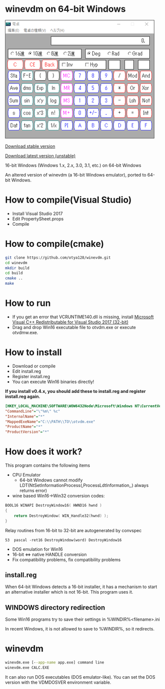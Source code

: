 # winevdm on 64-bit Windows

![screenshot](screenshot.PNG)

[Download stable version](https://github.com/otya128/winevdm/releases)

[Download latest version (unstable)](https://ci.appveyor.com/project/otya128/winevdm/)

16-bit Windows (Windows 1.x, 2.x, 3.0, 3.1, etc.) on 64-bit Windows

An altered version of winevdm (a 16-bit Windows emulator), ported to 64-bit Windows.

# How to compile(Visual Studio)

+ Install Visual Studio 2017
+ Edit PropertySheet.props
+ Compile

# How to compile(cmake)

```sh
git clone https://github.com/otya128/winevdm.git
cd winevdm
mkdir build
cd build
cmake ..
make
```

# How to run

+ If you get an error that VCRUNTIME140.dll is missing, install [Microsoft Visual C++ Redistributable for Visual Studio 2017 (32-bit)](https://aka.ms/vs/15/release/vc_redist.x86.exe)
+ Drag and drop Win16 executable file to otvdm.exe or execute otvdmw.exe.

# How to install

+ Download or compile
+ Edit install.reg
+ Register install.reg
+ You can execute Win16 binaries directly!

**If you install v0.4.x, you should add these to install.reg and register install.reg again.**
```ini
[HKEY_LOCAL_MACHINE\SOFTWARE\WOW6432Node\Microsoft\Windows NT\CurrentVersion\NtVdm64\OTVDM]
"CommandLine"="\"%m\" %c"
"InternalName"="*"
"MappedExeName"="C:\\PATH\\TO\\otvdm.exe"
"ProductName"="*"
"ProductVersion"="*"
```

# How does it work?

This program contains the following items

+ CPU Emulator
  + 64-bit Windows cannot modify LDT(NtSetInformationProcess(,ProcessLdtInformation,,) always returns error)
+ wine based Win16->Win32 conversion codes:
```c
BOOL16 WINAPI DestroyWindow16( HWND16 hwnd )
{
    return DestroyWindow( WIN_Handle32(hwnd) );
}
```
Relay routines from 16-bit to 32-bit are autogenerated by convspec
```spec
53  pascal -ret16 DestroyWindow(word) DestroyWindow16
```
+ DOS emulation for Win16
+ 16-bit <=> native HANDLE conversion
+ Fix compatibility problems, fix compatibility problems

## install.reg

When 64-bit Windows detects a 16-bit installer, it has a mechanism to start an alternative installer which is not 16-bit.
This program uses it.

## WINDOWS directory redirection

Some Win16 programs try to save their settings in %WINDIR%\<filename>.ini

In recent Windows, it is not allowed to save to %WINDIR%, so it redirects.

# winevdm
```bat
winevdm.exe [--app-name app.exe] command line
winevdm.exe CALC.EXE
```
It can also run DOS executables (DOS emulator-like).
You can set the DOS version with the VDMDOSVER environment variable.

